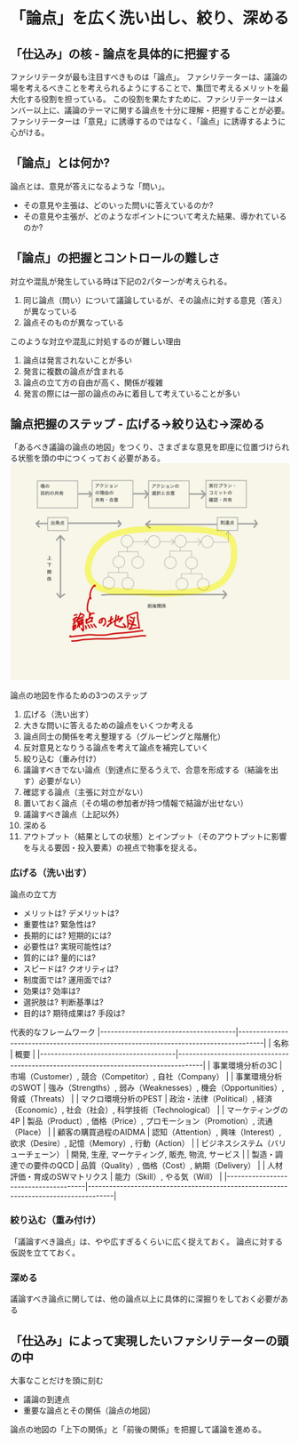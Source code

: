 # 「論点」を広く洗い出し、絞り、深める

## 「仕込み」の核 - 論点を具体的に把握する
ファシリテータが最も注目すべきものは「論点」。
ファシリテーターは、議論の場を考えるべきことを考えられるようにすることで、集団で考えるメリットを最大化する役割を担っている。
この役割を果たすために、ファシリテーターはメンバー以上に、議論のテーマに関する論点を十分に理解・把握することが必要。
ファシリテーターは「意見」に誘導するのではなく、「論点」に誘導するように心がける。

## 「論点」とは何か?
論点とは、意見が答えになるような「問い」。
- その意見や主張は、どのいった問いに答えているのか?
- その意見や主張が、どのようなポイントについて考えた結果、導かれているのか?

## 「論点」の把握とコントロールの難しさ
対立や混乱が発生している時は下記の2パターンが考えられる。
1. 同じ論点（問い）について議論しているが、その論点に対する意見（答え）が異なっている
2. 論点そのものが異なっている

このような対立や混乱に対処するのが難しい理由
1. 論点は発言されないことが多い
2. 発言に複数の論点が含まれる
3. 論点の立て方の自由が高く、関係が複雑
4. 発言の際には一部の論点のみに着目して考えていることが多い

## 論点把握のステップ - 広げる→絞り込む→深める
「あるべき議論の論点の地図」をつくり、さまざまな意見を即座に位置づけられる状態を頭の中につくっておく必要がある。
![論点の地図](https://raw.githubusercontent.com/DaiAoki/globis-methods-of-facilitation/master/images/04-01.jpg)

論点の地図を作るための3つのステップ
1. 広げる（洗い出す）
  1. 大きな問いに答えるための論点をいくつか考える
  2. 論点同士の関係を考え整理する（グルーピングと階層化）
  3. 反対意見となりうる論点を考えて論点を補完していく
2. 絞り込む（重み付け）
  1. 議論すべきでない論点（到達点に至るうえで、合意を形成する（結論を出す）必要がない）
  2. 確認する論点（主張に対立がない）
  3. 置いておく論点（その場の参加者が持つ情報で結論が出せない）
  4. 議論すべき論点（上記以外）
3. 深める
  1. アウトプット（結果としての状態）とインプット（そのアウトプットに影響を与える要因・投入要素）の視点で物事を捉える。

### 広げる（洗い出す）
論点の立て方
- メリットは? デメリットは?
- 重要性は? 緊急性は?
- 長期的には? 短期的には?
- 必要性は? 実現可能性は?
- 質的には? 量的には?
- スピードは? クオリティは?
- 制度面では? 運用面では?
- 効果は? 効率は?
- 選択肢は? 判断基準は?
- 目的は? 期待成果は? 手段は?

代表的なフレームワーク
|--------------------------------------|-------------------------------------------------------------------------------------|
| 名称                                 | 概要                                                                                |
|--------------------------------------|-------------------------------------------------------------------------------------|
| 事業環境分析の3C                     | 市場（Customer）, 競合（Competitor）, 自社（Company）                               |
| 事業環境分析のSWOT                   | 強み（Strengths）, 弱み（Weaknesses）, 機会（Opportunities）, 脅威（Threats）       |
| マクロ環境分析のPEST                 | 政治・法律（Political）, 経済（Economic）, 社会（社会）, 科学技術（Technological）  |
| マーケティングの4P                   | 製品（Product）, 価格（Price）, プロモーション（Promotion）, 流通（Place）          |
| 顧客の購買過程のAIDMA                | 認知（Attention）, 興味（Interest）, 欲求（Desire）, 記憶（Memory）, 行動（Action） |
| ビジネスシステム（バリューチェーン） | 開発, 生産, マーケティング, 販売, 物流, サービス                                    |
| 製造・調達での要件のQCD              | 品質（Quality）, 価格（Cost）, 納期（Delivery）                                     |
| 人材評価・育成のSWマトリクス         | 能力（Skill）, やる気（Will）                                                       |
|--------------------------------------|-------------------------------------------------------------------------------------|


### 絞り込む（重み付け）
「議論すべき論点」は、やや広すぎるくらいに広く捉えておく。
論点に対する仮説を立てておく。

### 深める
議論すべき論点に関しては、他の論点以上に具体的に深掘りをしておく必要がある

## 「仕込み」によって実現したいファシリテーターの頭の中
大事なことだけを頭に刻む
- 議論の到達点
- 重要な論点とその関係（論点の地図）

論点の地図の「上下の関係」と「前後の関係」を把握して議論を進める。
